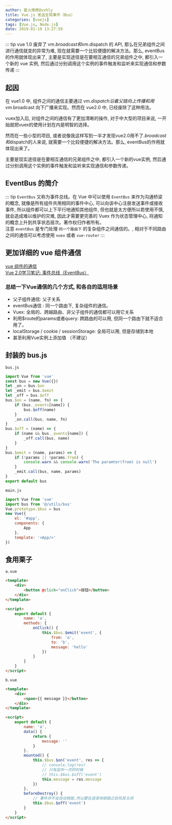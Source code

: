 ```yaml
---
author: 星火燎原@vxhly
title: Vue.js 发送全局事件（Bus）
categories: [vuejs]
tags: [Vue.js, Node.js]
date: 2019-01-19 13:27:59
---
```


::: tip
vue 1.0 废弃了 vm.$broadcast 和 vm.$dispatch 的 API, 那么在兄弟组件之间进行通信就变的异常为难, 现在就需要一个比较便捷的解决方法。那么, eventBus的作用就体现出来了, 主要是实现途径是在要相互通信的兄弟组件之中, 都引入一个新的 vue 实例, 然后通过分别调用这个实例的事件触发和监听来实现通信和参数传递 
:::
<!-- more -->

## 起因

在 vue1.0 中, 组件之间的通信主要通过 vm.$dispatch 沿着父链向上传播和用 vm.$broadcast 向下广播来实现。然而在 vue2.0 中, 已经废除了这种用法。

vuex加入后, 对组件之间的通信有了更加清晰的操作, 对于中大型的项目来说, 一开始就把vuex的使用计划在内是明智的选择。

然而在一些小型的项目, 或者说像我这样写到一半才发现vue2.0用不了$.broadcast和$dispatch的人来说, 就需要一个比较便捷的解决方法。那么, eventBus的作用就体现出来了。

主要是现实途径是在要相互通信的兄弟组件之中, 都引入一个新的vue实例, 然后通过分别调用这个实例的事件触发和监听来实现通信和参数传递。

## EventBus 的简介

::: tip
`EventBus` 又称为事件总线。在 Vue 中可以使用 `EventBus` 来作为沟通桥梁的概念, 就像是所有组件共用相同的事件中心, 可以向该中心注册发送事件或接收事件, 所以组件都可以上下平行地通知其他组件, 但也就是太方便所以若使用不慎, 就会造成难以维护的灾难, 因此才需要更完善的 Vuex 作为状态管理中心, 将通知的概念上升到共享状态层次。著作权归作者所有。<br>
注意 `eventBus` 是专门处理 `同一个路由下` 的复杂组件之间通信的。, 相对于不同路由之间的通信可以考虑使用 `vuex` 或者 `vue-router` 
:::

## 更加详细的 vue 组件通信

[vue 组件的通信](https://www.w3cplus.com/vue/component-communication.html)<br>
[Vue 2.0学习笔记: 事件总线（EventBus）](https://www.w3cplus.com/vue/event-bus.html)

### 总结一下Vue通信的几个方式, 和各自的适用场景

* 父子组件通信: 父子关系
* eventBus通信 : 同一个路由下, 复杂组件的通信。
* Vuex: 全局的、跨越路由、非父子组件的通信都可以用它关系
* 利用$route的params或者query: 跨路由的可以用, 但同一个路由下就不适合用了。
* localStorage / cookie / sessionStorage: 全局可以用, 但是存储到本地
* 甚至利用Vue实例上添加值 （不建议）

## 封装的 bus.js

`bus.js` 

``` javascript
import Vue from 'vue'
const bus = new Vue({})
let _on = bus.$on
let _emit = bus.$emit
let _off = bus.$off
bus.$on = (name, fn) => {
    if (bus._events[name]) {
        bus.$off(name)
    }
    _on.call(bus, name, fn)
}
bus.$off = (name) => {
    if (name && bus._events[name]) {
        _off.call(bus, name)
    }
}
bus.$emit = (name, params) => {
    if (!params || !params.from) {
        console.warn && console.warn('The paramter(from) is null')
    }
    _emit.call(bus, name, params)
}
export default bus
```

`main.js` 

``` javascript
import Vue from 'vue'
import bus from '@/utils/bus'
Vue.prototype.$bus = bus
new Vue({
    el: '#app',
    components: {
        App
    },
    template: '<App/>'
})
```

## 食用栗子

`a.vue` 

``` html
<template>
    <div>
        <button @click="onClick">按钮</button>
    </div>
</template>

<script>
    export default {
        name: 'a',
        methods: {
            onClick() {
                this.$bus.$emit('event', {
                    from: 'a',
                    to: 'b',
                    message: 'hello'
                })
            }
        }
    }
</script>
```

`b.vue` 

``` html
<template>
    <div>
        <span>{{ message }}</button>
    </div>
</template>

<script>
    export default {
        name: 'a',
        data() {
            return {
                message: ''
            }
        },
        mounted() {
            this.$bus.$on('event', res => {
                // console.log(res)    
                // 只有监听一次的时候    
                // this.$bus.$off('event')    
                this.message = res.message
            })
        },
        beforeDestroy() {
            // 事件并不会自动销毁,所以要在逐渐地销毁之前将其关闭    
            this.$bus.$off('event')
        }
    }
</script>
```

